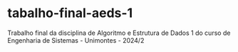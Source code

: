 # tabalho-final-aeds-1
Trabalho final da disciplina de Algoritmo e Estrutura de Dados 1 do curso de Engenharia de Sistemas - Unimontes - 2024/2
